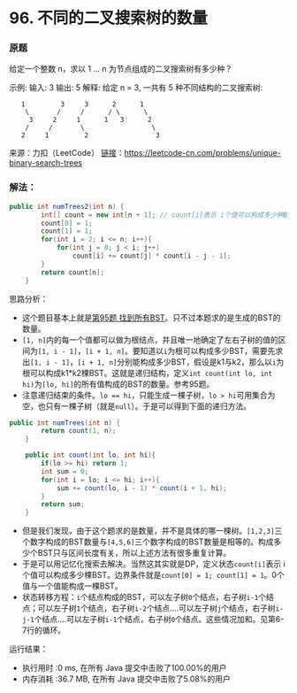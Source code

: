 # 96. 不同的二叉搜索树的数量

### 原题
给定一个整数 n，求以 1 ... n 为节点组成的二叉搜索树有多少种？

示例:
输入: 3
输出: 5
解释:
给定 n = 3, 一共有 5 种不同结构的二叉搜索树:

```
   1         3     3      2      1
    \       /     /      / \      \
     3     2     1      1   3      2
    /     /       \                 \
   2     1         2                 3
```

来源：力扣（LeetCode）
[链接](https://leetcode-cn.com/problems/unique-binary-search-trees)：https://leetcode-cn.com/problems/unique-binary-search-trees

### 解法：

```java
public int numTrees2(int n) {
        int[] count = new int[n + 1]; // count[i]表示 i个值可以构成多少种BST
        count[0] = 1;
        count[1] = 1;
        for(int i = 2; i <= n; i++){
            for(int j = 0; j < i; j++)
                count[i] += count[j] * count[i - j - 1];
        }
        return count[n];
    }
```

思路分析：

* 这个题目基本上就是[第95题 找到所有BST](https://github.com/ustcyyw/yyw_algorithm/blob/master/medium/Tree/generateTrees95.md)。只不过本题求的是生成的BST的数量。
* `[1, n]`内的每一个值都可以做为根结点，并且唯一地确定了左右子树的值的区间为`[1, i - 1]`，`[i + 1, n]`。要知道以`i`为根可以构成多少BST，需要先求出`[1, i - 1]`，`[i + 1, n]`分别能构成多少BST，假设是k1与k2，那么以`i`为根可以构成k1*k2棵BST。这就是递归结构，定义`int count(int lo, int hi)`为`[lo, hi]`的所有值构成的BST的数量。参考95题。
* 注意递归结束的条件。`lo == hi`，只能生成一棵子树，`lo > hi`可用集合为空，也只有一棵子树（就是`null`）。于是可以得到下面的递归方法。

```java
public int numTrees(int n) {
        return count(1, n);
    }

    public int count(int lo, int hi){
        if(lo >= hi) return 1;
        int sum = 0;
        for(int i = lo; i <= hi; i++){
            sum += count(lo, i - 1) * count(i + 1, hi);
        }
        return sum;
    }
```

* 但是我们发现，由于这个题求的是数量，并不是具体的哪一棵树。`[1,2,3]`三个数字构成的BST数量与`[4,5,6]`三个数字构成的BST数量是相等的。构成多少个BST只与区间长度有关，所以上述方法有很多重复计算。
* 于是可以用记忆化搜索去解决。当然这其实就是DP，定义状态`count[i]`表示 i个值可以构成多少棵BST。边界条件就是`count[0] = 1; count[1] = 1`。0个值与一个值能构成一棵BST。
* 状态转移方程：`i`个结点构成的BST，可以左子树`0`个结点，右子树`i-1`个结点；可以左子树`1`个结点，右子树`i-2`个结点....可以左子树`j`个结点，右子树`i-j-1`个结点....可以左子树`i-1`个结点，右子树`0`个结点。这些情况加和。见第6-7行的循环。

运行结果：
* 执行用时 :0 ms, 在所有 Java 提交中击败了100.00%的用户
* 内存消耗 :36.7 MB, 在所有 Java 提交中击败了5.08%的用户